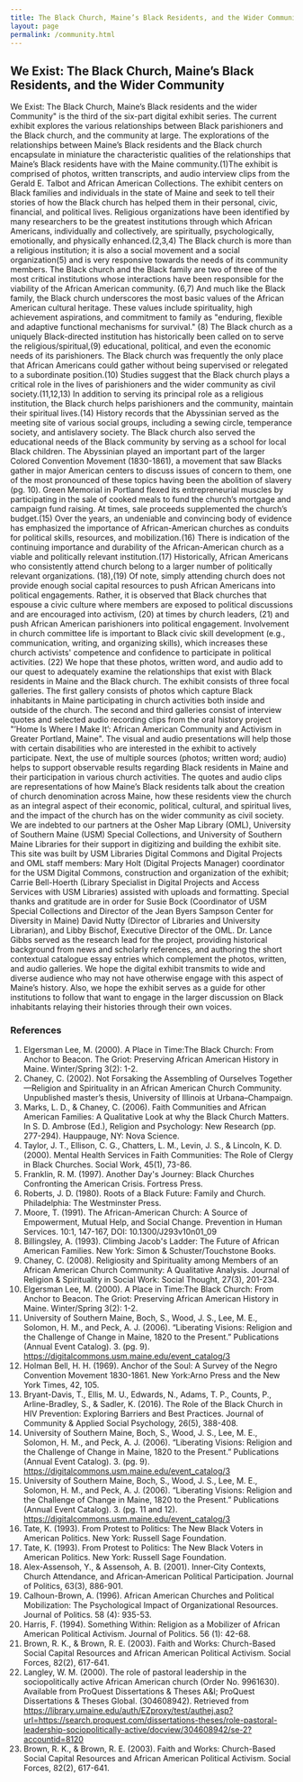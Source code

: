 ```yaml
---
title: The Black Church, Maine’s Black Residents, and the Wider Community
layout: page
permalink: /community.html
---
```


## We Exist: The Black Church, Maine’s Black Residents, and the Wider Community

We Exist: The Black Church, Maine’s Black residents and the wider Community" is the third of the six-part digital exhibit series. The current exhibit explores the various relationships between Black parishioners and the Black church, and the community at large. The explorations of the relationships between Maine’s Black residents and the Black church encapsulate in miniature the characteristic qualities of the relationships that Maine’s Black residents have with the Maine community.(1)The exhibit is comprised of photos, written transcripts, and audio interview clips from the Gerald E. Talbot and African American Collections. The exhibit centers on Black families and individuals in the state of Maine and seek to tell their stories of how the Black church has helped them in their personal, civic, financial, and political lives.
Religious organizations have been identified by many researchers to be the greatest institutions through which African Americans, individually and collectively, are spiritually, psychologically, emotionally, and physically enhanced.(2,3,4) The Black church is more than a religious institution; it is also a social movement and a social organization(5) and is very responsive towards the needs of its community members.
The Black church and the Black family are two of three of the most critical institutions whose interactions have been responsible for the viability of the African American community. (6,7) And much like the Black family, the Black church underscores the most basic values of the African American cultural heritage. These values include spirituality, high achievement aspirations, and commitment to family as "enduring, flexible and adaptive functional mechanisms for survival." (8) The Black church as a uniquely Black-directed institution has historically been called on to serve the religious/spiritual,(9) educational, political, and even the economic needs of its parishioners. The Black church was frequently the only place that African Americans could gather without being supervised or relegated to a subordinate position.(10)
Studies suggest that the Black church plays a critical role in the lives of parishioners and the wider community as civil society.(11,12,13) In addition to serving its principal role as a religious institution, the Black church helps parishioners and the community, maintain their spiritual lives.(14) History records that the Abyssinian served as the meeting site of various social groups, including a sewing circle, temperance society, and antislavery society. The Black church also served the educational needs of the Black community by serving as a school for local Black children. The Abyssinian played an important part of the larger Colored Convention Movement (1830-1861), a movement that saw Blacks gather in major American centers to discuss issues of concern to them, one of the most pronounced of these topics having been the abolition of slavery (pg. 10). Green Memorial in Portland flexed its entrepreneurial muscles by participating in the sale of cooked meals to fund the church’s mortgage and campaign fund raising. At times, sale proceeds supplemented the church’s budget.(15)
Over the years, an undeniable and convincing body of evidence has emphasized the importance of African-American churches as conduits for political skills, resources, and mobilization.(16) There is indication of the continuing importance and durability of the African-American church as a viable and politically relevant institution.(17) Historically, African Americans who consistently attend church belong to a larger number of politically relevant organizations. (18),(19) Of note, simply attending church does not provide enough social capital resources to push African Americans into political engagements. Rather, it is observed that Black churches that espouse a civic culture where members are exposed to political discussions and are encouraged into activism, (20) at times by church leaders, (21) and push African American parishioners into political engagement. Involvement in church committee life is important to Black civic skill development (e.g., communication, writing, and organizing skills), which increases these church activists' competence and confidence to participate in political activities. (22) We hope that these photos, written word, and audio add to our quest to adequately examine the relationships that exist with Black residents in Maine and the Black church.
The exhibit consists of three focal galleries. The first gallery consists of photos which capture Black inhabitants in Maine participating in church activities both inside and outside of the church. The second and third galleries consist of interview quotes and selected audio recording clips from the oral history project "’Home Is Where I Make It’: African American Community and Activism in Greater Portland, Maine". The visual and audio presentations will help those with certain disabilities who are interested in the exhibit to actively participate. Next, the use of multiple sources (photos; written word; audio) helps to support observable results regarding Black residents in Maine and their participation in various church activities. The quotes and audio clips are representations of how Maine’s Black residents talk about the creation of church denomination across Maine, how these residents view the church as an integral aspect of their economic, political, cultural, and spiritual lives, and the impact of the church has on the wider community as civil society.
We are indebted to our partners at the Osher Map Library (OML), University of Southern Maine (USM) Special Collections, and University of Southern Maine Libraries for their support in digitizing and building the exhibit site. This site was built by USM Libraries Digital Commons and Digital Projects and OML staff members: Mary Holt (Digital Projects Manager) coordinator for the USM Digital Commons, construction and organization of the exhibit; Carrie Bell-Hoerth (Library Specialist in Digital Projects and Access Services with USM Libraries) assisted with uploads and formatting. Special thanks and gratitude are in order for Susie Bock (Coordinator of USM Special Collections and Director of the Jean Byers Sampson Center for Diversity in Maine) David Nutty (Director of Libraries and University Librarian), and Libby Bischof, Executive Director of the OML. Dr. Lance Gibbs served as the research lead for the project, providing historical background from news and scholarly references, and authoring the short contextual catalogue essay entries which complement the photos, written, and audio galleries.
We hope the digital exhibit transmits to wide and diverse audience who may not have otherwise engage with this aspect of Maine’s history. Also, we hope the exhibit serves as a guide for other institutions to follow that want to engage in the larger discussion on Black inhabitants relaying their histories through their own voices.

### References

1. Elgersman Lee, M. (2000). A Place in Time:The Black Church: From Anchor to Beacon. The Griot: Preserving African American History in Maine. Winter/Spring 3(2): 1-2.
2. Chaney, C. (2002). Not Forsaking the Assembling of Ourselves Together—Religion and Spirituality in an African American Church Community. Unpublished master’s thesis, University of Illinois at Urbana–Champaign.
3. Marks, L. D., & Chaney, C. (2006). Faith Communities and African American Families: A Qualitative Look at why the Black Church Matters. In S. D. Ambrose (Ed.), Religion and Psychology: New Research (pp. 277-294). Hauppauge, NY: Nova Science.
4. Taylor, J. T., Ellison, C. G., Chatters, L. M., Levin, J. S., & Lincoln, K. D. (2000). Mental Health Services in Faith Communities: The Role of Clergy in Black Churches. Social Work, 45(1), 73-86.
5. Franklin, R. M. (1997). Another Day's Journey: Black Churches Confronting the American Crisis. Fortress Press.
6. Roberts, J. D. (1980). Roots of a Black Future: Family and Church. Philadelphia: The Westminster Press.
7. Moore, T. (1991). The African-American Church: A Source of Empowerment, Mutual Help, and Social Change. Prevention in Human Services. 10:1, 147-167, DOI: 10.1300/J293v10n01_09
8. Billingsley, A. (1993). Climbing Jacob's Ladder: The Future of African American Families. New York: Simon & Schuster/Touchstone Books.
9. Chaney, C. (2008). Religiosity and Spirituality among Members of an African American Church Community: A Qualitative Analysis. Journal of Religion & Spirituality in Social Work: Social Thought, 27(3), 201-234.
10. Elgersman Lee, M. (2000). A Place in Time:The Black Church: From Anchor to Beacon. The Griot: Preserving African American History in Maine. Winter/Spring 3(2): 1-2.
11. University of Southern Maine, Boch, S., Wood, J. S., Lee, M. E., Solomon, H. M., and Peck, A. J. (2006). “Liberating Visions: Religion and the Challenge of Change in Maine, 1820 to the Present.” Publications (Annual Event Catalog). 3. (pg. 9). https://digitalcommons.usm.maine.edu/event_catalog/3
12. Holman Bell, H. H. (1969). Anchor of the Soul: A Survey of the Negro Convention Movement 1830-1861. New York:Arno Press and the New York Times, 42, 105.
13. Bryant-Davis, T., Ellis, M. U., Edwards, N., Adams, T. P., Counts, P., Arline-Bradley, S., & Sadler, K. (2016). The Role of the Black Church in HIV Prevention: Exploring Barriers and Best Practices. Journal of Community & Applied Social Psychology, 26(5), 388-408.
14. University of Southern Maine, Boch, S., Wood, J. S., Lee, M. E., Solomon, H. M., and Peck, A. J. (2006). “Liberating Visions: Religion and the Challenge of Change in Maine, 1820 to the Present.” Publications (Annual Event Catalog). 3. (pg. 9). https://digitalcommons.usm.maine.edu/event_catalog/3
15. University of Southern Maine, Boch, S., Wood, J. S., Lee, M. E., Solomon, H. M., and Peck, A. J. (2006). “Liberating Visions: Religion and the Challenge of Change in Maine, 1820 to the Present.” Publications (Annual Event Catalog). 3. (pg. 11 and 12). https://digitalcommons.usm.maine.edu/event_catalog/3
16. Tate, K. (1993). From Protest to Politics: The New Black Voters in American Politics. New York: Russell Sage Foundation.
17. Tate, K. (1993). From Protest to Politics: The New Black Voters in American Politics. New York: Russell Sage Foundation.
18. Alex-Assensoh, Y., & Assensoh, A. B. (2001). Inner‐City Contexts, Church Attendance, and African‐American Political Participation. Journal of Politics, 63(3), 886-901.
19. Calhoun-Brown, A. (1996). African American Churches and Political Mobilization: The Psychological Impact of Organizational Resources. Journal of Politics. 58 (4): 935-53.
20. Harris, F. (1994). Something Within: Religion as a Mobilizer of African American Political Activism. Journal of Politics. 56 (1): 42-68.
21. Brown, R. K., & Brown, R. E. (2003). Faith and Works: Church-Based Social Capital Resources and African American Political Activism. Social Forces, 82(2), 617-641.
22. Langley, W. M. (2000). The role of pastoral leadership in the sociopolitically active African American church (Order No. 9961630). Available from ProQuest Dissertations & Theses A&I; ProQuest Dissertations & Theses Global. (304608942). Retrieved from https://library.umaine.edu/auth/EZproxy/test/authej.asp?url=https://search.proquest.com/dissertations-theses/role-pastoral-leadership-sociopolitically-active/docview/304608942/se-2?accountid=8120
23. Brown, R. K., & Brown, R. E. (2003). Faith and Works: Church-Based Social Capital Resources and African American Political Activism. Social Forces, 82(2), 617-641.